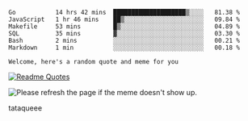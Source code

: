 <!--START_SECTION:waka-->

```text
Go           14 hrs 42 mins  ████████████████████▒░░░░   81.38 %
JavaScript   1 hr 46 mins    ██▒░░░░░░░░░░░░░░░░░░░░░░   09.84 %
Makefile     53 mins         █▒░░░░░░░░░░░░░░░░░░░░░░░   04.89 %
SQL          35 mins         ▓░░░░░░░░░░░░░░░░░░░░░░░░   03.30 %
Bash         2 mins          ░░░░░░░░░░░░░░░░░░░░░░░░░   00.21 %
Markdown     1 min           ░░░░░░░░░░░░░░░░░░░░░░░░░   00.18 %
```

<!--END_SECTION:waka-->

`Welcome, here's a random quote and meme for you`

[![Readme Quotes](https://quotes-github-readme.vercel.app/api?type=horizontal&theme=catppuccin)](https://github.com/piyushsuthar/github-readme-quotes)

<img src='https://user-images.githubusercontent.com/88014435/172651369-4de96835-d6c3-4804-9d49-780e5b4ff258.png' title="Meme" alt="Please refresh the page if the meme doesn't show up.">

tataqueee

